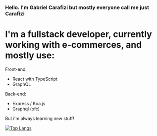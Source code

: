 ### Hello. I'm Gabriel Carafizi but mostly everyone call me just Carafizi

# I'm a fullstack developer, currently working with e-commerces, and mostly use:

Front-end:
- React with TypeScript
- GraphQL

Back-end:
- Express / Koa.js
- Graphql (ofc)

But i'm always learning new stuff!

[![Top Langs](https://github-readme-stats.vercel.app/api/top-langs/?username=anuraghazra&layout=compact)](https://github.com/anuraghazra/github-readme-stats)
